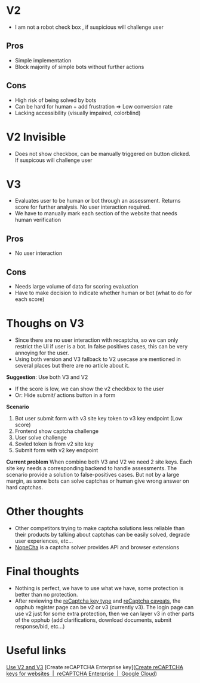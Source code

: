 # V2
- I am not a robot check box , if suspicious will challenge user
## Pros
- Simple implementation
- Block majority of simple bots without further actions
## Cons
- High risk of being solved by bots
- Can be hard for human + add frustration => Low conversion rate
- Lacking accessibility (visually impaired, colorblind)

# V2 Invisible
- Does not show checkbox, can be manually triggered on button clicked. If suspicous will challenge user

# V3
- Evaluates user to be human or bot through an assessment. Returns score for further analysis. No user interaction required.
- We have to manually mark each section of the website that needs human verification
## Pros
- No user interaction
## Cons
- Needs large volume of data for scoring evaluation
- Have to make decision to indicate whether human or bot (what to do for each score)

# Thoughs on V3
- Since there are no user interaction with recaptcha, so we can only restrict the UI if user is a bot. In false positives cases, this can be very annoying for the user.
- Using both version and V3 fallback to V2 usecase are mentioned in several places but there are no article about it.

**Suggestion**: Use both V3 and V2 
- If the score is low, we can show the v2 checkbox to the user
- Or: Hide submit/ actions button in a form

**Scenario**
1. Bot user submit form with v3 site key token to v3 key endpoint (Low score) 
2. Frontend show captcha challenge 
3. User solve challenge 
4. Sovled token is from v2 site key
5. Submit form with v2 key endpoint

**Current problem**
When combine both V3 and V2 we need 2 site keys.  Each site key needs a corresponding backend to handle assessments.
The scenario provide a solution to false-positives cases. But not by a large margin, as some bots can solve captchas or human give wrong answer on hard captchas.

# Other thoughts
- Other competitors trying to make captcha solutions less reliable than their products by talking about captchas can be easily solved, degrade user experiences,  etc... 
- [NopeCha](https://developers.nopecha.com/) is a captcha solver provides API and browser extensions

# Final thoughts
- Nothing is perfect, we have to use what we have, some protection is better than no protection. 
- After reviewing the [reCaptcha key type](https://cloud.google.com/recaptcha-enterprise/docs/choose-key-type?_ga=2.168949601.-1513688254.1702368217#differences-keys)  and [reCaptcha caveats](https://cloud.google.com/recaptcha-enterprise/docs/choose-key-type?_ga=2.168949601.-1513688254.1702368217#captcha-challenges), the opphub register page can be v2 or v3 (currently v3). The login page can use v2 just for some extra protection, then we can layer v3 in other parts of the opphub (add clarifications, download documents, submit response/bid, etc...)

# Useful links
[Use V2 and V3](https://developers.google.com/recaptcha/docs/faq#can-i-run-recaptcha-v2-and-v3-on-the-same-page)
[Create reCAPTCHA Enterprise key]([Create reCAPTCHA keys for websites  |  reCAPTCHA Enterprise  |  Google Cloud](https://cloud.google.com/recaptcha-enterprise/docs/create-key-website#create-recaptcha-key-console))